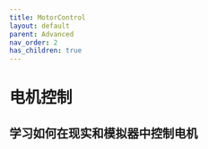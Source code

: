 ```yaml
---
title: MotorControl
layout: default
parent: Advanced
nav_order: 2
has_children: true
---
```


# 电机控制

学习如何在现实和模拟器中控制电机
--------------------------------
